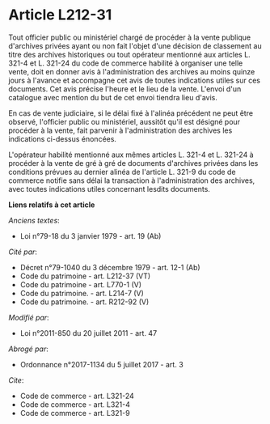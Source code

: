 # Article L212-31

Tout officier public ou ministériel chargé de procéder à la vente publique d'archives privées ayant ou non fait l'objet d'une
décision de classement au titre des archives historiques ou tout opérateur mentionné aux articles L. 321-4 et L. 321-24 du
code de commerce habilité à organiser une telle vente, doit en donner avis à l'administration des archives au moins quinze
jours à l'avance et accompagne cet avis de toutes indications utiles sur ces documents. Cet avis précise l'heure et le lieu
de la vente. L'envoi d'un catalogue avec mention du but de cet envoi tiendra lieu d'avis. 

En cas de vente judiciaire, si le délai fixé à l'alinéa précédent ne peut être observé, l'officier public ou ministériel,
aussitôt qu'il est désigné pour procéder à la vente, fait parvenir à l'administration des archives les indications ci-dessus
énoncées. 

L'opérateur habilité mentionné aux mêmes articles L. 321-4 et L. 321-24 à procéder à la vente de gré à gré de documents
d'archives privées dans les conditions prévues au dernier alinéa de l'article L. 321-9 du code de commerce notifie sans délai
la transaction à l'administration des archives, avec toutes indications utiles concernant lesdits documents.

**Liens relatifs à cet article**

_Anciens textes_:

  - Loi n°79-18 du 3 janvier 1979 - art. 19 (Ab)

_Cité par_:

  - Décret n°79-1040 du 3 décembre 1979 - art. 12-1 (Ab)
  - Code du patrimoine - art. L212-37 (VT)
  - Code du patrimoine - art. L770-1 (V)
  - Code du patrimoine. - art. L214-7 (V)
  - Code du patrimoine. - art. R212-92 (V)

_Modifié par_:

  - Loi n°2011-850 du 20 juillet 2011 - art. 47

_Abrogé par_:

  - Ordonnance n°2017-1134 du 5 juillet 2017 - art. 3

_Cite_:

  - Code de commerce - art. L321-24
  - Code de commerce - art. L321-4
  - Code de commerce - art. L321-9
